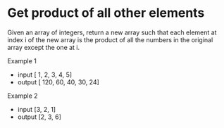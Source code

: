 # Get product of all other elements
Given an array of integers, return a new array such that each element at index i of the new array is the product of all the numbers in the original array except the one at i.

Example 1
- input [ 1, 2, 3, 4, 5]
- output [ 120, 60, 40, 30, 24]

Example 2 
- input [3, 2, 1]
- output [2, 3, 6]

